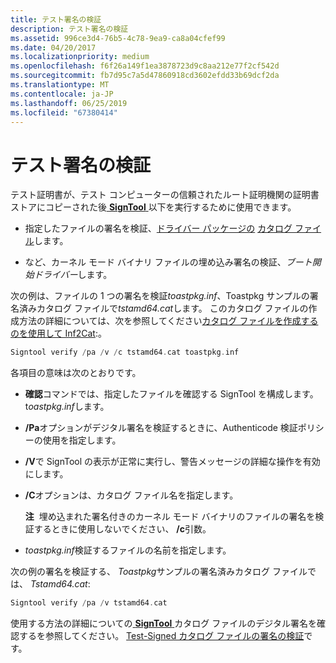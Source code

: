 ```yaml
---
title: テスト署名の検証
description: テスト署名の検証
ms.assetid: 996ce3d4-76b5-4c78-9ea9-ca8a04cfef99
ms.date: 04/20/2017
ms.localizationpriority: medium
ms.openlocfilehash: f6f26a149f1ea3878723d9c8aa212e77f2cf542d
ms.sourcegitcommit: fb7d95c7a5d47860918cd3602efdd33b69dcf2da
ms.translationtype: MT
ms.contentlocale: ja-JP
ms.lasthandoff: 06/25/2019
ms.locfileid: "67380414"
---
```

# <a name="verifying-the-test-signature"></a>テスト署名の検証


テスト証明書が、テスト コンピューターの信頼されたルート証明機関の証明書ストアにコピーされた後[ **SignTool** ](https://docs.microsoft.com/windows-hardware/drivers/devtest/signtool)以下を実行するために使用できます。

-   指定したファイルの署名を検証、[ドライバー パッケージの](driver-packages.md) [カタログ ファイル](catalog-files.md)します。

-   など、カーネル モード バイナリ ファイルの埋め込み署名の検証、*ブート開始ドライバー*します。

次の例は、ファイルの 1 つの署名を検証*toastpkg.inf*、Toastpkg サンプルの署名済みカタログ ファイルで*tstamd64.cat*します。 このカタログ ファイルの作成方法の詳細については、次を参照してください[カタログ ファイルを作成するのを使用して Inf2Cat](using-inf2cat-to-create-a-catalog-file.md):。

```cpp
Signtool verify /pa /v /c tstamd64.cat toastpkg.inf
```

各項目の意味は次のとおりです。

-   **確認**コマンドでは、指定したファイルを確認する SignTool を構成します。 t*oastpkg.inf*します。

-   **/Pa**オプションがデジタル署名を検証するときに、Authenticode 検証ポリシーの使用を指定します。

-   **/V**で SignTool の表示が正常に実行し、警告メッセージの詳細な操作を有効にします。

-   **/C**オプションは、カタログ ファイル名を指定します。

    **注**  埋め込まれた署名付きのカーネル モード バイナリのファイルの署名を検証するときに使用しないでください、 **/c**引数。

     

-   *toastpkg.inf*検証するファイルの名前を指定します。

次の例の署名を検証する、 *Toastpkg*サンプルの署名済みカタログ ファイルでは、 *Tstamd64.cat*:

```cpp
Signtool verify /pa /v tstamd64.cat
```

使用する方法の詳細についての[ **SignTool** ](https://docs.microsoft.com/windows-hardware/drivers/devtest/signtool)カタログ ファイルのデジタル署名を確認するを参照してください。 [Test-Signed カタログ ファイルの署名の検証](verifying-the-signature-of-a-test-signed-catalog-file.md)です。

 

 





